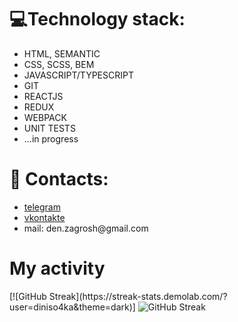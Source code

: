 <h1>💻Technology stack:</h1>
<ul>
  <li>HTML, SEMANTIC</li>
  <li>CSS, SCSS, BEM</li>
  <li>JAVASCRIPT/TYPESCRIPT</li>
  <li>GIT</li>
  <li>REACTJS</li>
  <li>REDUX</li>
   <li>WEBPACK</li>
<li>UNIT TESTS</li>
  <li>...in progress</li>
</ul>
<h1> 📩 Contacts:</h1>
<ul>
<li><a href="https://t.me/penaplast3104">telegram</a></li>
<li><a href="https://vk.com/electrokurwa228">vkontakte</a></li>
<li>mail: den.zagrosh@gmail.com</li>
</ul>
<h1>My activity</h1>
[![GitHub Streak](https://streak-stats.demolab.com/?user=diniso4ka&theme=dark)]
<img src="https://camo.githubusercontent.com/a2ddb795217debb5247ecc0fdf6f38a55f2c0b02b33a1a188d1c622f485b2cc2/687474703a2f2f6769746875622d726561646d652d73747265616b2d73746174732e6865726f6b756170702e636f6d3f757365723d6461636f726d" alt="GitHub Streak" data-canonical-src="http://github-readme-streak-stats.herokuapp.com?user=dacorm" style="max-width: 100%;">
